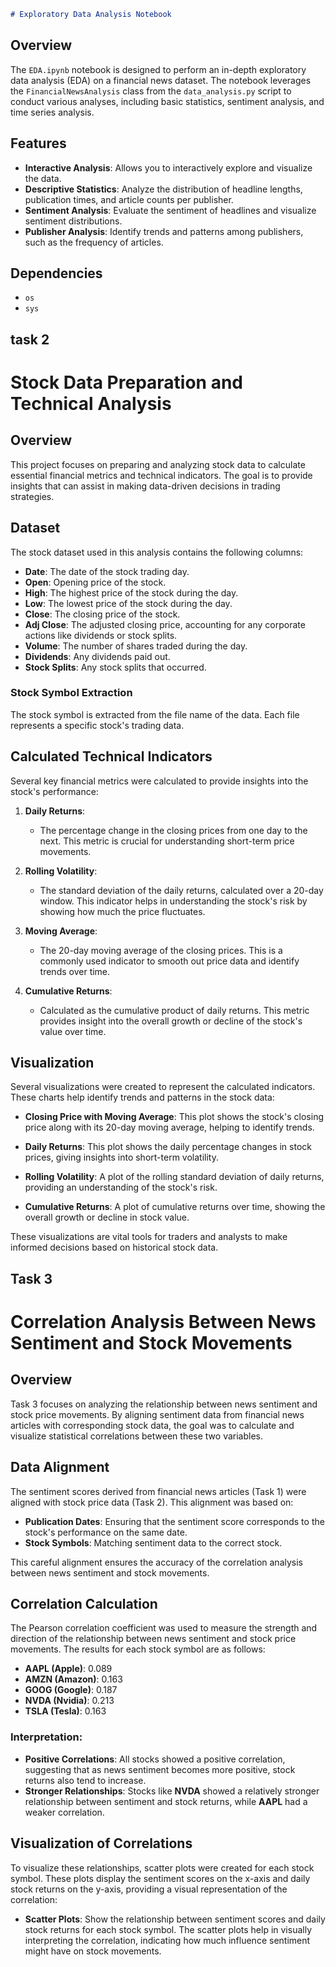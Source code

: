 ```markdown
# Exploratory Data Analysis Notebook
```
## Overview
The `EDA.ipynb` notebook is designed to perform an in-depth exploratory data analysis (EDA) on a financial news dataset. The notebook leverages the `FinancialNewsAnalysis` class from the `data_analysis.py` script to conduct various analyses, including basic statistics, sentiment analysis, and time series analysis.

## Features
- **Interactive Analysis**: Allows you to interactively explore and visualize the data.
- **Descriptive Statistics**: Analyze the distribution of headline lengths, publication times, and article counts per publisher.
- **Sentiment Analysis**: Evaluate the sentiment of headlines and visualize sentiment distributions.
- **Publisher Analysis**: Identify trends and patterns among publishers, such as the frequency of articles.

## Dependencies
- `os`
- `sys`


## task 2
# Stock Data Preparation and Technical Analysis

## Overview
This project focuses on preparing and analyzing stock data to calculate essential financial metrics and technical indicators. The goal is to provide insights that can assist in making data-driven decisions in trading strategies.

## Dataset
The stock dataset used in this analysis contains the following columns:
- **Date**: The date of the stock trading day.
- **Open**: Opening price of the stock.
- **High**: The highest price of the stock during the day.
- **Low**: The lowest price of the stock during the day.
- **Close**: The closing price of the stock.
- **Adj Close**: The adjusted closing price, accounting for any corporate actions like dividends or stock splits.
- **Volume**: The number of shares traded during the day.
- **Dividends**: Any dividends paid out.
- **Stock Splits**: Any stock splits that occurred.

### Stock Symbol Extraction
The stock symbol is extracted from the file name of the data. Each file represents a specific stock's trading data.

## Calculated Technical Indicators
Several key financial metrics were calculated to provide insights into the stock's performance:

1. **Daily Returns**: 
   - The percentage change in the closing prices from one day to the next. This metric is crucial for understanding short-term price movements.

2. **Rolling Volatility**: 
   - The standard deviation of the daily returns, calculated over a 20-day window. This indicator helps in understanding the stock's risk by showing how much the price fluctuates.

3. **Moving Average**: 
   - The 20-day moving average of the closing prices. This is a commonly used indicator to smooth out price data and identify trends over time.

4. **Cumulative Returns**: 
   - Calculated as the cumulative product of daily returns. This metric provides insight into the overall growth or decline of the stock's value over time.

## Visualization
Several visualizations were created to represent the calculated indicators. These charts help identify trends and patterns in the stock data:

- **Closing Price with Moving Average**: This plot shows the stock's closing price along with its 20-day moving average, helping to identify trends.

- **Daily Returns**: This plot shows the daily percentage changes in stock prices, giving insights into short-term volatility.

- **Rolling Volatility**: A plot of the rolling standard deviation of daily returns, providing an understanding of the stock's risk.

- **Cumulative Returns**: A plot of cumulative returns over time, showing the overall growth or decline in stock value.

These visualizations are vital tools for traders and analysts to make informed decisions based on historical stock data.

## Task 3
# Correlation Analysis Between News Sentiment and Stock Movements

## Overview
Task 3 focuses on analyzing the relationship between news sentiment and stock price movements. By aligning sentiment data from financial news articles with corresponding stock data, the goal was to calculate and visualize statistical correlations between these two variables.

## Data Alignment
The sentiment scores derived from financial news articles (Task 1) were aligned with stock price data (Task 2). This alignment was based on:
- **Publication Dates**: Ensuring that the sentiment score corresponds to the stock's performance on the same date.
- **Stock Symbols**: Matching sentiment data to the correct stock.

This careful alignment ensures the accuracy of the correlation analysis between news sentiment and stock movements.

## Correlation Calculation
The Pearson correlation coefficient was used to measure the strength and direction of the relationship between news sentiment and stock price movements. The results for each stock symbol are as follows:

- **AAPL (Apple)**: 0.089
- **AMZN (Amazon)**: 0.163
- **GOOG (Google)**: 0.187
- **NVDA (Nvidia)**: 0.213
- **TSLA (Tesla)**: 0.163

### Interpretation:
- **Positive Correlations**: All stocks showed a positive correlation, suggesting that as news sentiment becomes more positive, stock returns also tend to increase.
- **Stronger Relationships**: Stocks like **NVDA** showed a relatively stronger relationship between sentiment and stock returns, while **AAPL** had a weaker correlation.

## Visualization of Correlations
To visualize these relationships, scatter plots were created for each stock symbol. These plots display the sentiment scores on the x-axis and daily stock returns on the y-axis, providing a visual representation of the correlation:

- **Scatter Plots**: Show the relationship between sentiment scores and daily stock returns for each stock symbol. The scatter plots help in visually interpreting the correlation, indicating how much influence sentiment might have on stock movements.




